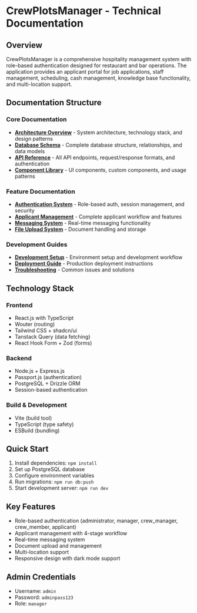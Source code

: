 # CrewPlotsManager - Technical Documentation

## Overview
CrewPlotsManager is a comprehensive hospitality management system with role-based authentication designed for restaurant and bar operations. The application provides an applicant portal for job applications, staff management, scheduling, cash management, knowledge base functionality, and multi-location support.

## Documentation Structure

### Core Documentation
- **[Architecture Overview](./architecture.md)** - System architecture, technology stack, and design patterns
- **[Database Schema](./database-schema.md)** - Complete database structure, relationships, and data models
- **[API Reference](./api-reference.md)** - All API endpoints, request/response formats, and authentication
- **[Component Library](./components.md)** - UI components, custom components, and usage patterns

### Feature Documentation
- **[Authentication System](./authentication.md)** - Role-based auth, session management, and security
- **[Applicant Management](./applicant-management.md)** - Complete applicant workflow and features
- **[Messaging System](./messaging-system.md)** - Real-time messaging functionality
- **[File Upload System](./file-uploads.md)** - Document handling and storage

### Development Guides
- **[Development Setup](./development-setup.md)** - Environment setup and development workflow
- **[Deployment Guide](./deployment.md)** - Production deployment instructions
- **[Troubleshooting](./troubleshooting.md)** - Common issues and solutions

## Technology Stack

### Frontend
- React.js with TypeScript
- Wouter (routing)
- Tailwind CSS + shadcn/ui
- Tanstack Query (data fetching)
- React Hook Form + Zod (forms)

### Backend
- Node.js + Express.js
- Passport.js (authentication)
- PostgreSQL + Drizzle ORM
- Session-based authentication

### Build & Development
- Vite (build tool)
- TypeScript (type safety)
- ESBuild (bundling)

## Quick Start
1. Install dependencies: `npm install`
2. Set up PostgreSQL database
3. Configure environment variables
4. Run migrations: `npm run db:push`
5. Start development server: `npm run dev`

## Key Features
- Role-based authentication (administrator, manager, crew_manager, crew_member, applicant)
- Applicant management with 4-stage workflow
- Real-time messaging system
- Document upload and management
- Multi-location support
- Responsive design with dark mode support

## Admin Credentials
- Username: `admin`
- Password: `adminpass123`
- Role: `manager`